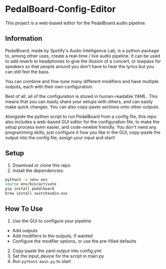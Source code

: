 # PedalBoard-Config-Editor
This project is a web-based editor for the PedalBoard audio pipeline.

## Information
PedalBoard, made by Spotify's Audio Intelligence Lab, is a python package to, among other uses, create a real-time / live audio pipeline. It can be used to add reverb to headphones to give the illusion of a concert, or lowpass for speakers so that people around you don't have to hear the lyrics but you can still feel the bass.

You can combine and fine-tune many different modifiers and have multiple outputs, each with their own configuration.

Best of all, all of the configuration is stored in human-readable YAML. This means that you can easily share your setups with others, and can easily make quick changes. You can also copy-paste sections onto other outputs.

Alongside the python script to run PedalBoard from a config file, this repo also includes a web-based GUI editor for the configuration file, to make the setup process even easier, and code-newbie friendly. You don't need any programming skills; just configure it how you like in the GUI, copy-paste the output into the config file, assign your input and start!

## Setup
1. Download or clone this repo
2. Install the dependencies:
```bash
python3 -m venv env
source env/bin/activate
pip install pedalboard
brew install switchaudio-osx
```

## How To Use
1. Use the GUI to configure your pipeline
  - Add outputs
  - Add modifiers to the outputs, if wanted
  - Configure the modifier options, or use the pre-filled defaults
2. Copy-paste the yaml output into config.yml
3. Set the input_device for the script in main.py
4. Run `python3 main.py` to start
